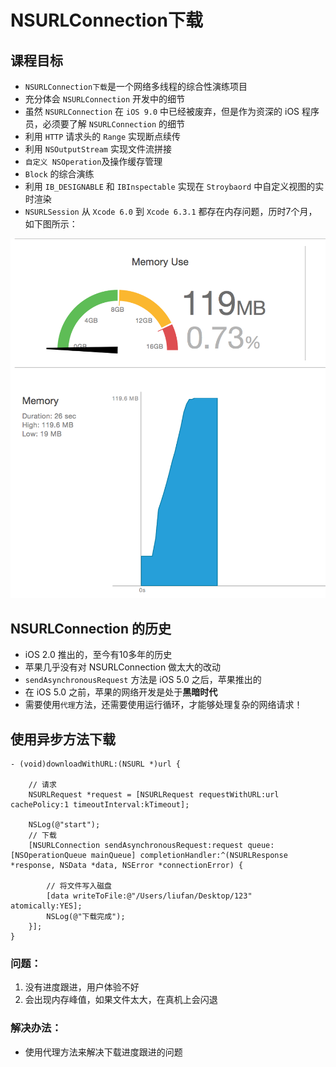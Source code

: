 # NSURLConnection下载

## 课程目标

* `NSURLConnection下载`是一个网络多线程的综合性演练项目
* 充分体会 `NSURLConnection` 开发中的细节
* 虽然 `NSURLConnection` 在 `iOS 9.0` 中已经被废弃，但是作为资深的 iOS 程序员，必须要了解 `NSURLConnection` 的细节
* 利用 `HTTP` 请求头的 `Range` 实现断点续传
* 利用 `NSOutputStream` 实现文件流拼接
* `自定义 NSOperation`及操作缓存管理
* `Block` 的综合演练
* 利用 `IB_DESIGNABLE` 和 `IBInspectable` 实现在 `Stroybaord` 中自定义视图的实时渲染
* `NSURLSession` 从 `Xcode 6.0` 到 `Xcode 6.3.1` 都存在内存问题，历时7个月，如下图所示：

![](./images/session/session下载QQ内存.png)

## NSURLConnection 的历史

- iOS 2.0 推出的，至今有10多年的历史
- 苹果几乎没有对 NSURLConnection 做太大的改动
- `sendAsynchronousRequest` 方法是 iOS 5.0 之后，苹果推出的
- 在 iOS 5.0 之前，苹果的网络开发是处于**黑暗时代**
- 需要使用`代理`方法，还需要使用运行循环，才能够处理复杂的网络请求！

## 使用异步方法下载

```objc
- (void)downloadWithURL:(NSURL *)url {

    // 请求
    NSURLRequest *request = [NSURLRequest requestWithURL:url cachePolicy:1 timeoutInterval:kTimeout];

    NSLog(@"start");
    // 下载
    [NSURLConnection sendAsynchronousRequest:request queue:[NSOperationQueue mainQueue] completionHandler:^(NSURLResponse *response, NSData *data, NSError *connectionError) {

        // 将文件写入磁盘
        [data writeToFile:@"/Users/liufan/Desktop/123" atomically:YES];
        NSLog(@"下载完成");
    }];
}
```

### 问题：

1. 没有进度跟进，用户体验不好
2. 会出现内存峰值，如果文件太大，在真机上会闪退

### 解决办法：

* 使用代理方法来解决下载进度跟进的问题
